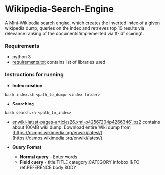 # Wikipedia-Search-Engine
A Mini-Wikipedia search engine, which creates the inverted index of a given wikipedia dump, queries on the index and retrieves top 10 results via relevance ranking of the documents(implemented via tf-idf scoring).

### Requirements
* python 3
* [requirements.txt](../master/requirements.txt) contains list of libraries used
### Instructions for running
* **Index creation**
```
bash index.sh <path_to_dump> <index folder>
```
* **Searching**
```
bash search.sh <path_to_index>
```
* [enwiki-latest-pages-articles26.xml-p42567204p42663461.bz2](../master/enwiki-latest-pages-articles26.xml-p42567204p42663461.bz2) contains about 100MB wiki dump. Download entire Wiki dump from [https://dumps.wikimedia.org/enwiki/latest/](https://dumps.wikimedia.org/enwiki/latest/).

* **Query Format**
  * **Normal query** - Enter words
  * **Field query** - title:TITLE category:CATEGORY infobox:INFO ref:REFERENCE body:BODY
